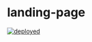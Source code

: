 # landing-page
[![deployed](https://github.com/doom-fish/landing-page/actions/workflows/node.js.yml/badge.svg)](https://github.com/doom-fish/landing-page/actions/workflows/node.js.yml)
